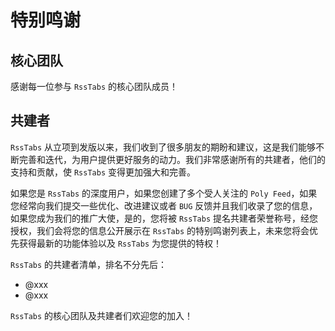 # 特别鸣谢

## 核心团队

感谢每一位参与 `RssTabs` 的核心团队成员！

## 共建者

`RssTabs` 从立项到发版以来，我们收到了很多朋友的期盼和建议，这是我们能够不断完善和迭代，为用户提供更好服务的动力。我们非常感谢所有的共建者，他们的支持和贡献，使 `RssTabs` 变得更加强大和完善。

如果您是 `RssTabs` 的深度用户，如果您创建了多个受人关注的 `Poly Feed`，如果您经常向我们提交一些优化、改进建议或者 `BUG` 反馈并且我们收录了您的信息，如果您成为我们的推广大使，是的，您将被 `RssTabs` 提名共建者荣誉称号，经您授权，我们会将您的信息公开展示在 `RssTabs` 的特别鸣谢列表上，未来您将会优先获得最新的功能体验以及 `RssTabs` 为您提供的特权！

`RssTabs` 的共建者清单，排名不分先后：

- @xxx
- @xxx


`RssTabs` 的核心团队及共建者们欢迎您的加入！